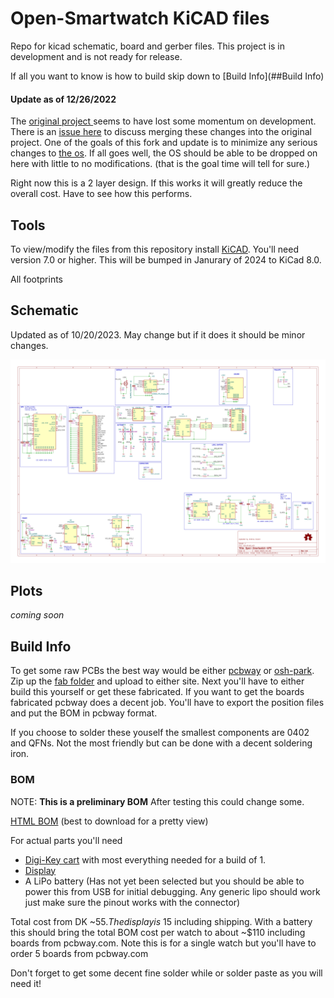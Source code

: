 # Open-Smartwatch KiCAD files

Repo for kicad schematic, board and gerber files. This project is in development and is not ready for release.

If all you want to know is how to build skip down to [Build Info](##Build Info)


#### Update as of 12/26/2022

The [original project ](https://github.com/Open-Smartwatch/open-smartwatch-gps) seems to have lost some momentum on development.  There is an [issue here](https://github.com/Open-Smartwatch/open-smartwatch-gps/issues/10) to discuss merging these changes into the original project.  One of the goals of this fork and update is to minimize any serious changes to [the os](https://github.com/Open-Smartwatch/open-smartwatch-os).  If all goes well, the OS should be able to be dropped on here with little to no modifications.  (that is the goal time will tell for sure.)

Right now this is a 2 layer design.  If this works it will greatly reduce the overall cost.  Have to see how this performs.


## Tools

To view/modify the files from this repository install [KiCAD](https://kicad.org).  You'll need version 7.0 or higher.  This will be bumped in Janurary of 2024 to KiCad 8.0.

All footprints

## Schematic
Updated as of 10/20/2023.  May change but if it does it should be minor changes.

[![Schematic](docs/img/osw.svg)](docs/osw.pdf)

## Plots

*coming soon*


## Build Info

To get some raw PCBs the best way would be either [pcbway](https://pcbway.com) or [osh-park](https://oshpark.com/).  Zip up the [fab folder](./fabFiles/Rev_4.0) and upload to either site.  Next you'll have to either build this yourself or get these fabricated.  If you want to get the boards fabricated pcbway does a decent job.  You'll have to export the position files and put the BOM in pcbway format.

If you choose to solder these youself the smallest components are 0402 and QFNs.  Not the most friendly but can be done with a decent soldering iron.

### BOM

NOTE: **This is a preliminary BOM**  After testing this could change some.

[HTML BOM](https://github.com/a-allard/open-smartwatch-gps/blob/master/bom/OSW_GPS_Rev-4.0.html)  (best to download for a pretty view)

For actual parts you'll need
* [Digi-Key cart](https://www.digikey.com/short/5wz73v93) with most everything needed for a build of 1.
* [Display](https://www.buydisplay.com/1-28-inch-tft-lcd-display-240x240-round-circle-screen-for-smart-watch)
* A LiPo battery (Has not yet been selected but you should be able to power this from USB for initial debugging.  Any generic lipo should work just make sure the pinout works with the connector)

Total cost from DK ~$55.  The display is ~$15 including shipping.  With a battery this should bring the total BOM cost per watch to about ~$110 including boards from pcbway.com.  Note this is for a single watch but you'll have to order 5 boards from pcbway.com

Don't forget to get some decent fine solder while or solder paste as you will need it!

